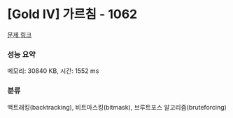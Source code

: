 # [Gold IV] 가르침 - 1062 

[문제 링크](https://www.acmicpc.net/problem/1062) 

### 성능 요약

메모리: 30840 KB, 시간: 1552 ms

### 분류

백트래킹(backtracking), 비트마스킹(bitmask), 브루트포스 알고리즘(bruteforcing)

